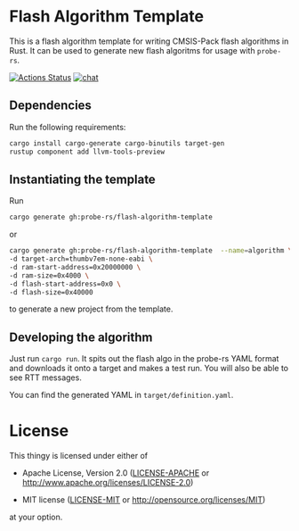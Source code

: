 # Flash Algorithm Template

This is a flash algorithm template for writing CMSIS-Pack flash algorithms in Rust.
It can be used to generate new flash algoritms for usage with `probe-rs`.

[![Actions Status](https://img.shields.io/github/actions/workflow/status/probe-rs/flash-algorithm-template/ci.yml?branch=master)](https://github.com/probe-rs/flash-algorithm-template/actions) [![chat](https://img.shields.io/badge/chat-probe--rs%3Amatrix.org-brightgreen)](https://matrix.to/#/#probe-rs:matrix.org)

## Dependencies

Run the following requirements:

```bash
cargo install cargo-generate cargo-binutils target-gen
rustup component add llvm-tools-preview
```

## Instantiating the template

Run

```bash
cargo generate gh:probe-rs/flash-algorithm-template
```

or

```bash
cargo generate gh:probe-rs/flash-algorithm-template  --name=algorithm \
-d target-arch=thumbv7em-none-eabi \
-d ram-start-address=0x20000000 \
-d ram-size=0x4000 \
-d flash-start-address=0x0 \
-d flash-size=0x40000
```

to generate a new project from the template.

## Developing the algorithm

Just run `cargo run`. It spits out the flash algo in the probe-rs YAML format and downloads it onto a target and makes a test run.
You will also be able to see RTT messages.

You can find the generated YAML in `target/definition.yaml`.

# License

This thingy is licensed under either of

- Apache License, Version 2.0 ([LICENSE-APACHE](LICENSE-APACHE) or
  http://www.apache.org/licenses/LICENSE-2.0)

- MIT license ([LICENSE-MIT](LICENSE-MIT) or http://opensource.org/licenses/MIT)

at your option.
